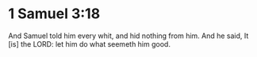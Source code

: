 # 1 Samuel 3:18

And Samuel told him every whit, and hid nothing from him. And he said, It [is] the LORD: let him do what seemeth him good.